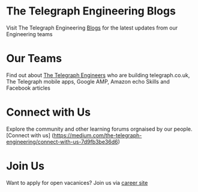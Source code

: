 # The Telegraph Engineering Blogs
Visit The Telegraph Engineering [Blogs](https://engineering.telegraph.co.uk) for the latest updates from our Engineering teams


# Our Teams
Find out about [The Telegraph Engineers](https://medium.com/the-telegraph-engineering/about) who are building telegraph.co.uk, The Telegraph mobile apps, Google AMP, Amazon echo Skills and Facebook articles

# Connect with Us
Explore the community and other learning forums orgnaised by our people. [Connect with us] (https://medium.com/the-telegraph-engineering/connect-with-us-7d9fb3be36d6)

# Join Us
Want to apply for open vacanices? Join us via [career site](https://www.telegraph.co.uk/about-us/work-at-the-telegraph/)

